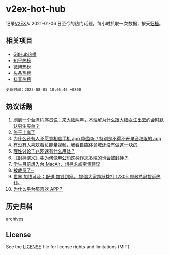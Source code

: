 # v2ex-hot-hub

 记录[V2EX](https://www.v2ex.com/)从 2021-01-06 日至今的热门话题。每小时抓取一次数据，按天[归档](archives)。
 
 ## 相关项目

- [GitHub热榜](https://github.com/snaildev/github-hot-hub)
- [知乎热榜](https://github.com/snaildev/zhihu-hot-hub)
- [微博热榜](https://github.com/snaildev/weibo-hot-hub)
- [头条热榜](https://github.com/snaildev/toutiao-hot-hub)
- [抖音热榜](https://github.com/snaildev/douyin-hot-hub)


 `更新时间：2023-08-05 18:05:46 +0800`

## 热议话题

1. [刷到一个台湾程序员说：来大陆两年，不理解为什么跟大陆女生出去约会时默认男生买单？](https://www.v2ex.com/t/962567)
1. [终于上岸了](https://www.v2ex.com/t/962626)
1. [为什么还有人不愿意相信手机 app 能监听？特别是不得不开录音权限的 app](https://www.v2ex.com/t/962546)
1. [有没有人喜欢看负能量视频，我看自媒体领域还没有做这一块的](https://www.v2ex.com/t/962575)
1. [理性讨论千兆网速有什么用处？](https://www.v2ex.com/t/962493)
1. [《封神演义》中为何像申公豹这种作恶多端的也会被封神？](https://www.v2ex.com/t/962560)
1. [学生目前想入台 MacAir，想寻求点宝贵建议](https://www.v2ex.com/t/962617)
1. [被裁员了~](https://www.v2ex.com/t/962616)
1. [世界 加钱可及；配送 加钱到家。 提倡大家踊跃拨打 12305 邮政总局投诉热线。](https://www.v2ex.com/t/962549)
1. [为什么平台都喜欢 APP？](https://www.v2ex.com/t/962608)

## 历史归档

[archives](archives)

## License

See the [LICENSE](LICENSE) file for license rights and limitations (MIT).
